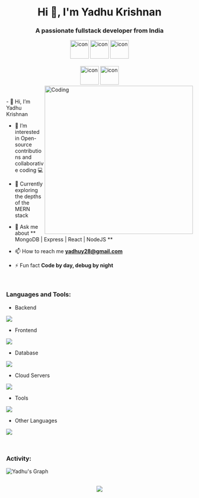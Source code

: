 <h1 align="center">Hi 👋, I'm Yadhu Krishnan</h1>
<h3 align="center">A passionate fullstack developer from India</h3>

<!---
Beyon-D-Yadhu/Beyon-D-Yadhu is a ✨ special ✨ repository because its `README.md` (this file) appears on your GitHub profile.
You can click the Preview link to take a look at your changes.
--->
<div align="center">
<!--   <img src="https://techstack-generator.vercel.app/java-icon.svg" alt="icon" width="50" height="50" /> -->
<!--   <img src="https://techstack-generator.vercel.app/python-icon.svg" alt="icon" width="50" height="50" /> -->
<!--   <img src="https://techstack-generator.vercel.app/ts-icon.svg" alt="icon" width="50" height="50" /> -->
  <img src="https://techstack-generator.vercel.app/js-icon.svg" alt="icon"width="50" height="50" />
  <img src="https://techstack-generator.vercel.app/react-icon.svg" alt="icon" width="50" height="50" />
 <img src="https://techstack-generator.vercel.app/mysql-icon.svg" alt="icon" width="50" height="50" />
</div>

<br>
<div align="center">
<!--   <img src="https://techstack-generator.vercel.app/docker-icon.svg" alt="icon" width="50" height="50" /> -->
  <img src="https://techstack-generator.vercel.app/aws-icon.svg" alt="icon" width="50" height="50"/>
<!--   <img src="https://techstack-generator.vercel.app/github-icon.svg" alt="icon" width="50" height="50"/> -->
  <img src="https://techstack-generator.vercel.app/restapi-icon.svg" alt="icon" width="50" height="50" />
<!--   <img src="https://techstack-generator.vercel.app/graphql-icon.svg" alt="icon" width="50" height="50" /> -->
</div>

<img align="right" alt="Coding" width="400" src="https://user-images.githubusercontent.com/74038190/229223263-cf2e4b07-2615-4f87-9c38-e37600f8381a.gif">
<br><br>
- 👋 Hi, I’m Yadhu Krishnan

- 👀 I’m interested in Open-source contributions and collaborative coding 💻
  
- 🌱 Currently exploring the depths of the MERN stack
    
- 💬 Ask me about ** MongoDB | Express | React | NodeJS **

- 📫 How to reach me **yadhuy28@gmail.com**

- ⚡ Fun fact **Code by day, debug by night**

<br>
<h3 margin-top='100px' align="left">Languages and Tools:</h3>

- Backend
<p align="left">
  <a href="https://skillicons.dev">
    <img src="https://skillicons.dev/icons?i=nodejs,express" />
  </a>
</p>

- Frontend
<p align="left">
  <a href="https://skillicons.dev">
    <img src="https://skillicons.dev/icons?i=js,react,redux,tailwind,materialui" />
  </a>
</p>

- Database
<p align="left">
  <a href="https://skillicons.dev">
    <img src="https://skillicons.dev/icons?i=mongodb,mysql,postgresql,redis" />
  </a>
</p>

- Cloud Servers
<p align="left">
  <a href="https://skillicons.dev">
    <img src="https://skillicons.dev/icons?i=aws,gcp,firebase" />
  </a>
</p>

- Tools
<p align="left">
  <a href="https://skillicons.dev">
    <img src="https://skillicons.dev/icons?i=git,github,figma,vscode,postman,linux" />
  </a>
</p>

- Other Languages
<p align="left">
  <a href="https://skillicons.dev">
    <img src="https://skillicons.dev/icons?i=c,java,html,css" />
  </a>
</p>

<br/>
<h3 align="left">Activity:</h3>

![Yadhu's Graph](https://github-readme-activity-graph.vercel.app/graph?username=Beyon-D-Yadhu&custom_title=Yadhu's%20GitHub%20Activity%20Graph&bg_color=0D1117&color=7F3FBF&line=7F3FBF&point=7F3FBF&area_color=FFFFFF&title_color=FFFFFF&area=true)
<br><br>


<p align="center">
<img src="https://raw.githubusercontent.com/trinib/trinib/a5f17399d881c5651a89bfe4a621014b08346cf0/images/marquee.svg">
